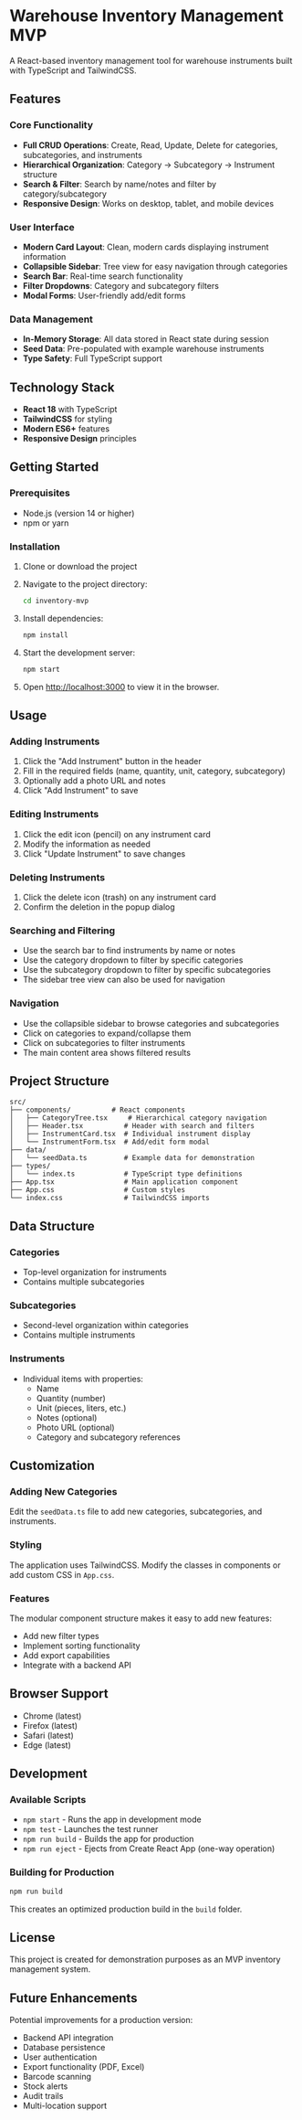 # Warehouse Inventory Management MVP

A React-based inventory management tool for warehouse instruments built with TypeScript and TailwindCSS.

## Features

### Core Functionality
- **Full CRUD Operations**: Create, Read, Update, Delete for categories, subcategories, and instruments
- **Hierarchical Organization**: Category → Subcategory → Instrument structure
- **Search & Filter**: Search by name/notes and filter by category/subcategory
- **Responsive Design**: Works on desktop, tablet, and mobile devices

### User Interface
- **Modern Card Layout**: Clean, modern cards displaying instrument information
- **Collapsible Sidebar**: Tree view for easy navigation through categories
- **Search Bar**: Real-time search functionality
- **Filter Dropdowns**: Category and subcategory filters
- **Modal Forms**: User-friendly add/edit forms

### Data Management
- **In-Memory Storage**: All data stored in React state during session
- **Seed Data**: Pre-populated with example warehouse instruments
- **Type Safety**: Full TypeScript support

## Technology Stack

- **React 18** with TypeScript
- **TailwindCSS** for styling
- **Modern ES6+** features
- **Responsive Design** principles

## Getting Started

### Prerequisites
- Node.js (version 14 or higher)
- npm or yarn

### Installation

1. Clone or download the project
2. Navigate to the project directory:
   ```bash
   cd inventory-mvp
   ```

3. Install dependencies:
   ```bash
   npm install
   ```

4. Start the development server:
   ```bash
   npm start
   ```

5. Open [http://localhost:3000](http://localhost:3000) to view it in the browser.

## Usage

### Adding Instruments
1. Click the "Add Instrument" button in the header
2. Fill in the required fields (name, quantity, unit, category, subcategory)
3. Optionally add a photo URL and notes
4. Click "Add Instrument" to save

### Editing Instruments
1. Click the edit icon (pencil) on any instrument card
2. Modify the information as needed
3. Click "Update Instrument" to save changes

### Deleting Instruments
1. Click the delete icon (trash) on any instrument card
2. Confirm the deletion in the popup dialog

### Searching and Filtering
- Use the search bar to find instruments by name or notes
- Use the category dropdown to filter by specific categories
- Use the subcategory dropdown to filter by specific subcategories
- The sidebar tree view can also be used for navigation

### Navigation
- Use the collapsible sidebar to browse categories and subcategories
- Click on categories to expand/collapse them
- Click on subcategories to filter instruments
- The main content area shows filtered results

## Project Structure

```
src/
├── components/          # React components
│   ├── CategoryTree.tsx     # Hierarchical category navigation
│   ├── Header.tsx          # Header with search and filters
│   ├── InstrumentCard.tsx  # Individual instrument display
│   └── InstrumentForm.tsx  # Add/edit form modal
├── data/
│   └── seedData.ts         # Example data for demonstration
├── types/
│   └── index.ts            # TypeScript type definitions
├── App.tsx                 # Main application component
├── App.css                 # Custom styles
└── index.css               # TailwindCSS imports
```

## Data Structure

### Categories
- Top-level organization for instruments
- Contains multiple subcategories

### Subcategories
- Second-level organization within categories
- Contains multiple instruments

### Instruments
- Individual items with properties:
  - Name
  - Quantity (number)
  - Unit (pieces, liters, etc.)
  - Notes (optional)
  - Photo URL (optional)
  - Category and subcategory references

## Customization

### Adding New Categories
Edit the `seedData.ts` file to add new categories, subcategories, and instruments.

### Styling
The application uses TailwindCSS. Modify the classes in components or add custom CSS in `App.css`.

### Features
The modular component structure makes it easy to add new features:
- Add new filter types
- Implement sorting functionality
- Add export capabilities
- Integrate with a backend API

## Browser Support

- Chrome (latest)
- Firefox (latest)
- Safari (latest)
- Edge (latest)

## Development

### Available Scripts

- `npm start` - Runs the app in development mode
- `npm test` - Launches the test runner
- `npm run build` - Builds the app for production
- `npm run eject` - Ejects from Create React App (one-way operation)

### Building for Production

```bash
npm run build
```

This creates an optimized production build in the `build` folder.

## License

This project is created for demonstration purposes as an MVP inventory management system.

## Future Enhancements

Potential improvements for a production version:
- Backend API integration
- Database persistence
- User authentication
- Export functionality (PDF, Excel)
- Barcode scanning
- Stock alerts
- Audit trails
- Multi-location support

